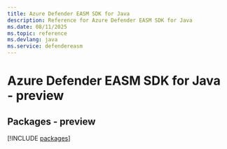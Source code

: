 ```yaml
---
title: Azure Defender EASM SDK for Java
description: Reference for Azure Defender EASM SDK for Java
ms.date: 08/11/2025
ms.topic: reference
ms.devlang: java
ms.service: defendereasm
---
```

# Azure Defender EASM SDK for Java - preview
## Packages - preview
[!INCLUDE [packages](defender-easm-index.md)]